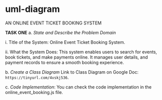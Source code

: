 # uml-diagram

AN ONLINE EVENT TICKET BOOKING SYSTEM

**TASK ONE**
a. *State and Describe the Problem Domain*

   i. Title of the System: Online Event Ticket Booking System.

   ii. What the System Does: This system enables users to search for events, book tickets, and make payments online. It manages user details, and payment records to ensure a smooth booking experience.

b. *Create a Class Diagram*
Link to Class Diagram on Google Doc: `https://tinyurl.com/4vskj536`.

c. *Code Implementation*: You can check the code implementation in the online_event_booking.js file.


